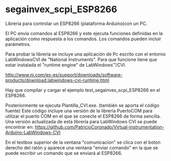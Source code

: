 # segainvex_scpi_ESP8266

Librería para controlar un ESP8266 (plataforma Arduino)con un PC.

El PC envía comandos al ESP8266 y este ejecuta funciones definidas en la 
aplicación como respuesta a los comandos. Los comandos pueden incluir 
parámetros. 

Para probar la librería se incluye una aplicación de Pc escrito con el entorno 
LabWindowsCVI de "National Instruments". Para que funcione tiene que estar instalada
el "runtime engine" de LabWindows™/CVI. 

http://www.ni.com/es-es/support/downloads/software-products/download.labwindows-cvi-runtime.html

Hay que compilar y cargar el ejemplo test_segainvex_scpi_ESP8266 en el ESP8266.

Posteriormente se ejecuta Plantilla_CVI.exe. (también se aporta el código fuente)
Este código incluye una versión de la librería PuertoCOM para utilizar el puerto
COM en el que se conecte el ESP8266 de forma sencilla. Una versión actualizada
de esta librería para LabWindows CVI se puede encontrar en:
https://github.com/PatricioCoronado/Virtual-instrumentation-Arduino-LabWindows-CVI

En el textbox superior de la ventana "comunicacion" se clica con el boton derecho
del ratón y aparece una ventana "enviar comando" en la que se puede escribir un
comando que se enviará al ESP8266.
